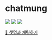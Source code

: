 # chatmung
 <img src="https://img.shields.io/badge/html5-E34F26?style=for-the-badge&logo=html5&logoColor=white" /> 
  <img src="https://img.shields.io/badge/css-1572B6?style=for-the-badge&logo=css3&logoColor=white" /> 
  <img src="https://img.shields.io/badge/javascript-F7DF1E?style=for-the-badge&logo=javascript&logoColor=black" /> 

[💬 챗멍과 채팅하기](https://hwanyb.github.io/chatmung/)
